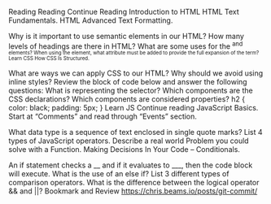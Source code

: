 Reading
Reading
Continue Reading Introduction to HTML
HTML Text Fundamentals. HTML Advanced Text Formatting.

Why is it important to use semantic elements in our HTML?
How many levels of headings are there in HTML?
What are some uses for the <sup> and <sub> elements?
When using the <abbr> element, what attribute must be added to provide the full expansion of the term?
Learn CSS
How CSS Is Structured.

What are ways we can apply CSS to our HTML?
Why should we avoid using inline styles?
Review the block of code below and answer the following questions:
What is representing the selector?
Which components are the CSS declarations?
Which components are considered properties?
   h2 {
     color: black;
     padding: 5px;
   }
Learn JS
Continue reading JavaScript Basics. Start at “Comments” and read through “Events” section.

What data type is a sequence of text enclosed in single quote marks?
List 4 types of JavaScript operators.
Describe a real world Problem you could solve with a Function.
Making Decisions In Your Code – Conditionals.

An if statement checks a __ and if it evaluates to ___, then the code block will execute.
What is the use of an else if?
List 3 different types of comparison operators.
What is the difference between the logical operator && and ||?
Bookmark and Review
https://chris.beams.io/posts/git-commit/